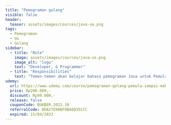 ```yaml
---
title: "Pemograman golang"
visible: false
header:
  teaser: assets/images/cources/java-se.png
tags:
  - Pemograman
  - Go
  - Golang
sidebar:
  - title: "Role"
    image: assets/images/cources/java-se.png
    image_alt: "logo"
    text: "Developer, & Programmer"
  - title: "Responsibilities"
    text: "Temen-temen akan belajar bahasa pemograman Java untuk Pemula sampai Mahir diantaranya, Basic Java, Konsep & Impl OOP, JDBC, Multithreads, Client/Server, Java Desktop, Java Web, etc"
udemy: 
  url: https://www.udemy.com/course/pemograman-golang-pemula-sampai-mahir/
  price: Rp280.000,-
  discount: Rp99.000,-
  release: false
  couponCode: BUKBER.2023.10
  referralCode: 8DA27E06BF0BA6935CCC
  expired: 15/04/2023
---
```


